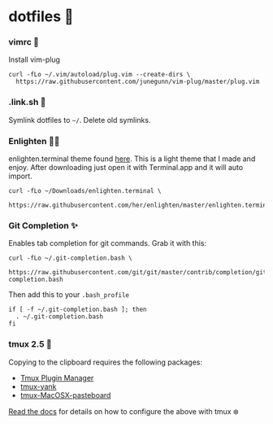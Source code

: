 # dotfiles 💎

### vimrc 🖤
Install vim-plug
```shell
curl -fLo ~/.vim/autoload/plug.vim --create-dirs \
  https://raw.githubusercontent.com/junegunn/vim-plug/master/plug.vim
```

### .link.sh 🔗
Symlink dotfiles to `~/`. Delete old symlinks. 

### Enlighten 👩‍🎨
enlighten.terminal theme found [here](https://github.com/her/enlighten). This is
a light theme that I made and enjoy. After downloading just open it with Terminal.app and it will auto import.

```shell
curl -fLo ~/Downloads/enlighten.terminal \
  https://raw.githubusercontent.com/her/enlighten/master/enlighten.terminal
```

### Git Completion ✨
Enables tab completion for git commands. Grab it with this:

```shell
curl -fLo ~/.git-completion.bash \
  https://raw.githubusercontent.com/git/git/master/contrib/completion/git-completion.bash
```
Then add this to your `.bash_profile`
```shell
if [ -f ~/.git-completion.bash ]; then
  . ~/.git-completion.bash
fi
```

### tmux 2.5 🏥
Copying to the clipboard requires the following packages:
* [Tmux Plugin Manager](https://github.com/tmux-plugins/tpm)
* [tmux-yank](https://github.com/tmux-plugins/tmux-yank)
* [tmux-MacOSX-pasteboard](https://github.com/ChrisJohnsen/tmux-MacOSX-pasteboard)

[Read the docs](https://github.com/her/dotfiles/blob/master/docs/tmux_configuration.md) for details on how to configure the above with tmux ❄️ 
